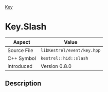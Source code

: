 [Key](index.md)
# Key.Slash
| Aspect | Value |
| --- | --- |
| Source File | `libKestrel/event/key.hpp` |
| C++ Symbol | `kestrel::hid::slash` |
| Introduced | Version 0.8.0 |
## Description
